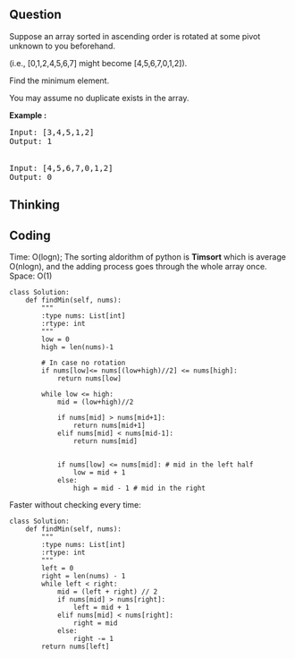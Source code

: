 ## Question
Suppose an array sorted in ascending order is rotated at some pivot unknown to you beforehand.<br>

(i.e.,  [0,1,2,4,5,6,7] might become  [4,5,6,7,0,1,2]).<br>

Find the minimum element.<br>

You may assume no duplicate exists in the array.

**Example :**   
<pre>
Input: [3,4,5,1,2] 
Output: 1


Input: [4,5,6,7,0,1,2]
Output: 0
</pre>

## Thinking


## Coding
Time: O(logn); The sorting aldorithm of python is **Timsort** which is average O(nlogn), and the adding process goes through the whole array once. </br>
Space: O(1)
```python3
class Solution:
    def findMin(self, nums):
        """
        :type nums: List[int]
        :rtype: int
        """
        low = 0
        high = len(nums)-1
        
        # In case no rotation
        if nums[low]<= nums[(low+high)//2] <= nums[high]:
            return nums[low]
        
        while low <= high:
            mid = (low+high)//2
            
            if nums[mid] > nums[mid+1]:
                return nums[mid+1]
            elif nums[mid] < nums[mid-1]:
                return nums[mid]
            
            
            if nums[low] <= nums[mid]: # mid in the left half
                low = mid + 1
            else:
                high = mid - 1 # mid in the right
```

Faster without checking every time:
```python3
class Solution:
    def findMin(self, nums):
        """
        :type nums: List[int]
        :rtype: int
        """
        left = 0
        right = len(nums) - 1
        while left < right:
            mid = (left + right) // 2
            if nums[mid] > nums[right]:
                left = mid + 1
            elif nums[mid] < nums[right]:
                right = mid
            else:
                right -= 1
        return nums[left]
```

